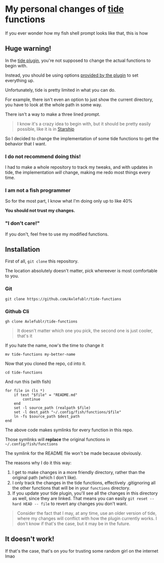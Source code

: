 # My personal changes of [tide](https://github.com/IlanCosman/tide) functions

If you ever wonder how my fish shell prompt looks like that, this is how

## Huge warning!

In the [tide plugin](https://github.com/IlanCosman/tide), you're not supposed to change the actual functions to begin with.

Instead, you should be using options [provided by the plugin](https://github.com/IlanCosman/tide/wiki/Configuration) to set everything up.

Unfortunately, tide is pretty limited in what you can do.

For example, there isn't even an option to just show the current directory, you have to look at the whole path in some way.

There isn't a way to make a three lined prompt.

> I know it's a crazy idea to begin with, but it should be pretty easily possible, like it is in [Starship](https://starship.rs/config/)

So I decided to change the implementation of some tide functions to get the behavior that I want.

### I do **not** recommend doing this!

I had to make a whole repository to track my tweaks, and with updates in tide, the implementation *will* change, making me redo most things every time.

### I am not a fish programmer

So for the most part, I know what I'm doing only up to like 40%

**You should not trust my changes.**

### "I don't care!"

If you don't, feel free to use my modified functions.

## Installation

First of all, `git clone` this repository.

The location absolutely doesn't matter, pick whereever is most comfortable to you.

### Git

```
git clone https://github.com/Axlefublr/tide-functions
```

### Github Cli

```shell
gh clone Axlefublr/tide-functions
```
> It doesn't matter which one you pick, the second one is just cooler, that's it

If you hate the name, now's the time to change it

```shell
mv tide-functions my-better-name
```

Now that you cloned the repo, cd into it.

```shell
cd tide-functions
```

And run this (with fish)

```shell
for file in (ls *)
	if test "$file" = "README.md"
		continue
	end
	set -l source_path (realpath $file)
	set -l dest_path "~/.config/fish/functions/$file"
	ln -fs $source_path $dest_path
end
```

The above code makes symlinks for every function in this repo.

Those symlinks will **replace** the original functions in `~/.config/fish/functions`

The symlink for the README file won't be made because obviously.

The reasons why I do it this way:

1. I get to make changes in a more friendly directory, rather than the original path (which I don't like).
1. I only track the changes in the tide functions, effectively .gitignoring all the other functions that will be in your `functions` directory.
1. If you update your tide plugin, you'll see all the changes in this directory as well, since they are linked.
That means you can easily `git reset --hard HEAD -- file` to revert any changes you don't want.

> Consider the fact that I may, at any time, use an older version of tide, where my changes will conflict with how the plugin currently works. I don't know if that's the case, but it may be in the future.

## It doesn't work!

If that's the case, that's on you for trusting some random girl on the internet lmao
